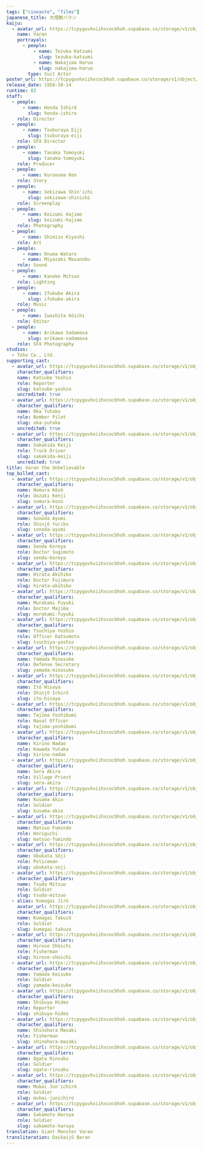 ```yaml
---
tags: ["cineaste", "films"]
japanese_title: 大怪獣バラン
kaiju:
  - avatar_url: https://tcpyguvhxiihxcocbhoh.supabase.co/storage/v1/object/public/godzilla-cineaste-public/content/films/varan-the-unbelievable-1958/kaiju-avatars/katsumi-tezuka-0.jpg
    name: Varan
    portrayals:
      - people:
          - name: Tezuka Katsumi
            slug: tezuka-katsumi
          - name: Nakajima Haruo
            slug: nakajima-haruo
        type: Suit Actor
poster_url: https://tcpyguvhxiihxcocbhoh.supabase.co/storage/v1/object/public/godzilla-cineaste-public/content/films/varan-the-unbelievable-1958/posters/varan-the-unbelievable-1958.jpg
release_date: 1958-10-14
runtime: 82
staff:
  - people:
      - name: Honda Ishirô
        slug: honda-ishiro
    role: Director
  - people:
      - name: Tsuburaya Eiji
        slug: tsuburaya-eiji
    role: SFX Director
  - people:
      - name: Tanaka Tomoyuki
        slug: tanaka-tomoyuki
    role: Producer
  - people:
      - name: Kuronuma Ken
    role: Story
  - people:
      - name: Sekizawa Shin'ichi
        slug: sekizawa-shinichi
    role: Screenplay
  - people:
      - name: Koizumi Hajime
        slug: koizumi-hajime
    role: Photography
  - people:
      - name: Shimizu Kiyoshi
    role: Art
  - people:
      - name: Onuma Wataru
      - name: Miyazaki Masanobu
    role: Sound
  - people:
      - name: Kaneko Mitsuo
    role: Lighting
  - people:
      - name: Ifukube Akira
        slug: ifukube-akira
    role: Music
  - people:
      - name: Iwashita Kôichi
    role: Editor
  - people:
      - name: Arikawa Sadamasa
        slug: arikawa-sadamasa
    role: SFX Photography
studios:
  - Toho Co., Ltd.
supporting_cast:
  - avatar_url: https://tcpyguvhxiihxcocbhoh.supabase.co/storage/v1/object/public/godzilla-cineaste-public/content/films/varan-the-unbelievable-1958/cast-avatars/yoshio-katsube-0.jpg
    character_qualifiers:
    name: Katsube Yoshio
    role: Reporter
    slug: katsube-yoshio
    uncredited: true
  - avatar_url: https://tcpyguvhxiihxcocbhoh.supabase.co/storage/v1/object/public/godzilla-cineaste-public/content/films/varan-the-unbelievable-1958/cast-avatars/yutaka-oka-0.jpg
    character_qualifiers:
    name: Oka Yutaka
    role: Bomber Pilot
    slug: oka-yutaka
    uncredited: true
  - avatar_url: https://tcpyguvhxiihxcocbhoh.supabase.co/storage/v1/object/public/godzilla-cineaste-public/content/films/varan-the-unbelievable-1958/cast-avatars/keiji-sakakida-0.jpg
    character_qualifiers:
    name: Sakakida Keiji
    role: Truck Driver
    slug: sakakida-keiji
    uncredited: true
title: Varan the Unbelievable
top_billed_cast:
  - avatar_url: https://tcpyguvhxiihxcocbhoh.supabase.co/storage/v1/object/public/godzilla-cineaste-public/content/films/varan-the-unbelievable-1958/cast-avatars/kozo-nomura-0.jpg
    character_qualifiers:
    name: Nomura Kôzô
    role: Uozaki Kenji
    slug: nomura-kozo
  - avatar_url: https://tcpyguvhxiihxcocbhoh.supabase.co/storage/v1/object/public/godzilla-cineaste-public/content/films/varan-the-unbelievable-1958/cast-avatars/ayumi-sonoda-0.jpg
    character_qualifiers:
    name: Sonoda Ayumi
    role: Shinjô Yuriko
    slug: sonoda-ayumi
  - avatar_url: https://tcpyguvhxiihxcocbhoh.supabase.co/storage/v1/object/public/godzilla-cineaste-public/content/films/varan-the-unbelievable-1958/cast-avatars/koreya-senda-0.jpg
    character_qualifiers:
    name: Senda Koreya
    role: Doctor Sugimoto
    slug: senda-koreya
  - avatar_url: https://tcpyguvhxiihxcocbhoh.supabase.co/storage/v1/object/public/godzilla-cineaste-public/content/films/varan-the-unbelievable-1958/cast-avatars/akihiko-hirata-0.jpg
    character_qualifiers:
    name: Hirata Akihiko
    role: Doctor Fujimura
    slug: hirata-akihiko
  - avatar_url: https://tcpyguvhxiihxcocbhoh.supabase.co/storage/v1/object/public/godzilla-cineaste-public/content/films/varan-the-unbelievable-1958/cast-avatars/fuyuki-murakami-0.jpg
    character_qualifiers:
    name: Murakami Fuyuki
    role: Doctor Majima
    slug: murakami-fuyuki
  - avatar_url: https://tcpyguvhxiihxcocbhoh.supabase.co/storage/v1/object/public/godzilla-cineaste-public/content/films/varan-the-unbelievable-1958/cast-avatars/yoshio-tsuchiya-0.jpg
    character_qualifiers:
    name: Tsuchiya Yoshio
    role: Officer Katsumoto
    slug: tsuchiya-yoshio
  - avatar_url: https://tcpyguvhxiihxcocbhoh.supabase.co/storage/v1/object/public/godzilla-cineaste-public/content/films/varan-the-unbelievable-1958/cast-avatars/minosuke-yamada-0.jpg
    character_qualifiers:
    name: Yamada Minosuke
    role: Defense Secretary
    slug: yamada-minosuke
  - avatar_url: https://tcpyguvhxiihxcocbhoh.supabase.co/storage/v1/object/public/godzilla-cineaste-public/content/films/varan-the-unbelievable-1958/cast-avatars/hisaya-ito-0.jpg
    character_qualifiers:
    name: Itô Hisaya
    role: Shinjô Ichirô
    slug: ito-hisaya
  - avatar_url: https://tcpyguvhxiihxcocbhoh.supabase.co/storage/v1/object/public/godzilla-cineaste-public/content/films/varan-the-unbelievable-1958/cast-avatars/yoshibumi-tajima-0.jpg
    character_qualifiers:
    name: Tajima Yoshibumi
    role: Naval Officer
    slug: tajima-yoshibumi
  - avatar_url: https://tcpyguvhxiihxcocbhoh.supabase.co/storage/v1/object/public/godzilla-cineaste-public/content/films/varan-the-unbelievable-1958/cast-avatars/nadao-kirino-0.jpg
    character_qualifiers:
    name: Kirino Nadao
    role: Kawada Yutaka
    slug: kirino-nadao
  - avatar_url: https://tcpyguvhxiihxcocbhoh.supabase.co/storage/v1/object/public/godzilla-cineaste-public/content/films/varan-the-unbelievable-1958/cast-avatars/akira-sera-0.jpg
    character_qualifiers:
    name: Sera Akira
    role: Village Priest
    slug: sera-akira
  - avatar_url: https://tcpyguvhxiihxcocbhoh.supabase.co/storage/v1/object/public/godzilla-cineaste-public/content/films/varan-the-unbelievable-1958/cast-avatars/akio-kusama-0.jpg
    character_qualifiers:
    name: Kusama Akio
    role: Soldier
    slug: kusama-akio
  - avatar_url: https://tcpyguvhxiihxcocbhoh.supabase.co/storage/v1/object/public/godzilla-cineaste-public/content/films/varan-the-unbelievable-1958/cast-avatars/fuminto-matsuo-0.jpg
    character_qualifiers:
    name: Matsuo Fumindo
    role: Horiguchi
    slug: matsuo-fumindo
  - avatar_url: https://tcpyguvhxiihxcocbhoh.supabase.co/storage/v1/object/public/godzilla-cineaste-public/content/films/varan-the-unbelievable-1958/cast-avatars/soji-ubukata-0.jpg
    character_qualifiers:
    name: Ubukata Sôji
    role: Policeman
    slug: ubukata-soji
  - avatar_url: https://tcpyguvhxiihxcocbhoh.supabase.co/storage/v1/object/public/godzilla-cineaste-public/content/films/varan-the-unbelievable-1958/cast-avatars/mitsuo-tsuda-0.jpg
    character_qualifiers:
    name: Tsuda Mitsuo
    role: Soldier
    slug: tsuda-mitsuo
  - alias: Kumagai Jirô
    avatar_url: https://tcpyguvhxiihxcocbhoh.supabase.co/storage/v1/object/public/godzilla-cineaste-public/content/films/varan-the-unbelievable-1958/cast-avatars/takuzo-kumagai-0.jpg
    character_qualifiers:
    name: Kumagai Takuzô
    role: Soldier
    slug: kumagai-takuzo
  - avatar_url: https://tcpyguvhxiihxcocbhoh.supabase.co/storage/v1/object/public/godzilla-cineaste-public/content/films/varan-the-unbelievable-1958/cast-avatars/shoichi-hirose-0.jpg
    character_qualifiers:
    name: Hirose Shôichi
    role: Fisherman
    slug: hirose-shoichi
  - avatar_url: https://tcpyguvhxiihxcocbhoh.supabase.co/storage/v1/object/public/godzilla-cineaste-public/content/films/varan-the-unbelievable-1958/cast-avatars/keisuke-yamada-0.jpg
    character_qualifiers:
    name: Yamada Keisuke
    role: Soldier
    slug: yamada-keisuke
  - avatar_url: https://tcpyguvhxiihxcocbhoh.supabase.co/storage/v1/object/public/godzilla-cineaste-public/content/films/varan-the-unbelievable-1958/cast-avatars/hideo-shibuya-0.jpg
    character_qualifiers:
    name: Shibuya Hideo
    role: Reporter
    slug: shibuya-hideo
  - avatar_url: https://tcpyguvhxiihxcocbhoh.supabase.co/storage/v1/object/public/godzilla-cineaste-public/content/films/varan-the-unbelievable-1958/cast-avatars/masaki-shinohara-0.jpg
    character_qualifiers:
    name: Shinohara Masaki
    role: Fisherman
    slug: shinohara-masaki
  - avatar_url: https://tcpyguvhxiihxcocbhoh.supabase.co/storage/v1/object/public/godzilla-cineaste-public/content/films/varan-the-unbelievable-1958/cast-avatars/rinsaku-ogata-0.jpg
    character_qualifiers:
    name: Ogata Rinsaku
    role: Soldier
    slug: ogata-rinsaku
  - avatar_url: https://tcpyguvhxiihxcocbhoh.supabase.co/storage/v1/object/public/godzilla-cineaste-public/content/films/varan-the-unbelievable-1958/cast-avatars/junichiro-mukai-0.jpg
    character_qualifiers:
    name: Mukai Jun'ichirô
    role: Soldier
    slug: mukai-junichiro
  - avatar_url: https://tcpyguvhxiihxcocbhoh.supabase.co/storage/v1/object/public/godzilla-cineaste-public/content/films/varan-the-unbelievable-1958/cast-avatars/haruya-sakamoto-0.jpg
    character_qualifiers:
    name: Sakamoto Haruya
    role: Soldier
    slug: sakamoto-haruya
translation: Giant Monster Varan
transliteration: Daikaijû Baran
---
```

